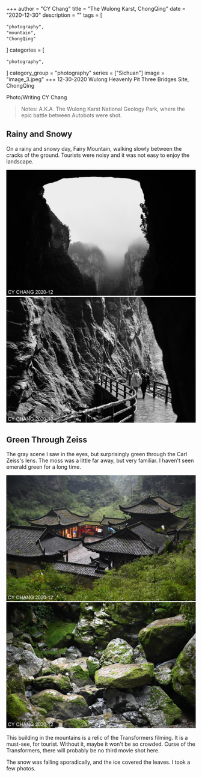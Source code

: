 +++
author = "CY Chang"
title = "The Wulong Karst, ChongQing"
date = "2020-12-30"
description = ""
tags = [

    "photography",
    "mountain",
    "ChongQing"

]
categories = [

    "photography",

]
category_group = "photography"
series = ["Sichuan"]
image = "image_3.jpeg"
+++
12-30-2020 Wulong Heavenly Pit Three Bridges Site, ChongQing

Photo/Writing CY Chang

> Notes: A.K.A. The Wulong Karst National Geology Park, where the  epic battle between Autobots were shot.

## Rainy and Snowy

On a rainy and snowy day, Fairy Mountain, walking slowly between the cracks of the ground. Tourists were noisy and it was not easy to enjoy the landscape.

![](image_1.jpeg) ![](image_4.jpeg)

## Green Through Zeiss

The gray scene I saw in the eyes, but surprisingly green through the Carl Zeiss's lens. The moss was a little far away, but very familiar. I haven't seen emerald green for a long time.

![](image_2.jpeg) ![](image_3.jpeg)

This building in the mountains is a relic of the Transformers filming. It is a must-see, for tourist. Without it, maybe it won't be so crowded. Curse of the Transformers, there will probably be no third movie shot here.

The snow was falling sporadically, and the ice covered the leaves. I took a few photos.